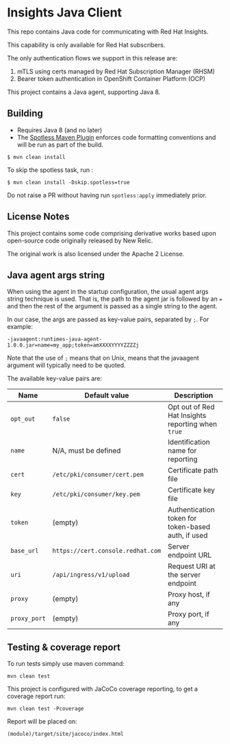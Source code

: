 # Insights Java Client

This repo contains Java code for communicating with Red Hat Insights.

This capability is only available for Red Hat subscribers.

The only authentication flows we support in this release are:

1. mTLS using certs managed by Red Hat Subscription Manager (RHSM)
2. Bearer token authentication in OpenShift Container Platform (OCP)

This project contains a Java agent, supporting Java 8.

## Building

- Requires Java 8 (and no later)
- The [Spotless Maven Plugin](https://github.com/diffplug/spotless/tree/main/plugin-maven) enforces code formatting conventions and will be run as part of the build.

```
$ mvn clean install
```

To skip the spotless task, run :

	$ mvn clean install -Dskip.spotless=true

Do not raise a PR without having run `spotless:apply` immediately prior.

## License Notes

This project contains some code comprising derivative works based upon open-source code originally released by New Relic.

The original work is also licensed under the Apache 2 License.


## Java agent args string

When using the agent in the startup configuration, the usual agent args string technique is used.
That is, the path to the agent jar is followed by an `=` and then the rest of the argument is passed as a single string to the agent.

In our case, the args are passed as key-value pairs, separated by `;`. For example:

```
-javaagent:runtimes-java-agent-1.0.0.jar=name=my_app;token=amXXXXYYYYZZZZj
```

Note that the use of `;` means that on Unix, means that the javaagent argument will typically need to be quoted.

The available key-value pairs are:

| Name         | Default value                           | Description                                        |
|--------------|-----------------------------------------|----------------------------------------------------|
| `opt_out`    | `false`                                 | Opt out of Red Hat Insights reporting when `true`  |
| `name`       | N/A, must be defined                    | Identification name for reporting                  |
| `cert`       | `/etc/pki/consumer/cert.pem`            | Certificate path file                              |
| `key`        | `/etc/pki/consumer/key.pem`             | Certificate key file                               |
| `token`      | (empty)                                 | Authentication token for token-based auth, if used |
| `base_url`   | `https://cert.console.redhat.com`       | Server endpoint URL                                |
| `uri`        | `/api/ingress/v1/upload`                | Request URI at the server endpoint                 |
| `proxy`      | (empty)                                 | Proxy host, if any                                 |
| `proxy_port` | (empty)                                 | Proxy port, if any                                 |

## Testing & coverage report

To run tests simply use maven command:
```
mvn clean test
```

This project is configured with JaCoCo coverage reporting, to get a coverage report run:
```
mvn clean test -Pcoverage
```

Report will be placed on:
```
(module)/target/site/jacoco/index.html
```
